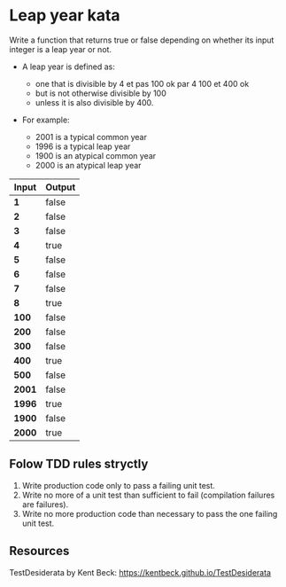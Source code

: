 # Leap year kata

Write a function that returns true or false depending on whether its input integer is a leap year or not.

- A leap year is defined as:

  - one that is divisible by 4 et pas 100 ok
    par 4 100 et 400 ok
  - but is not otherwise divisible by 100
  - unless it is also divisible by 400.

- For example:
  - 2001 is a typical common year
  - 1996 is a typical leap year
  - 1900 is an atypical common year
  - 2000 is an atypical leap year

| **Input** | **Output** |
| --------- | ---------- |
| **1**     | false      |
| **2**     | false      |
| **3**     | false      |
| **4**     | true       |
| **5**     | false      |
| **6**     | false      |
| **7**     | false      |
| **8**     | true       |
| **100**   | false      |
| **200**   | false      |
| **300**   | false      |
| **400**   | true       |
| **500**   | false      |
| **2001**  | false      |
| **1996**  | true       |
| **1900**  | false      |
| **2000**  | true       |

## Folow TDD rules stryctly

1. Write production code only to pass a failing unit test.
2. Write no more of a unit test than sufficient to fail (compilation failures are failures).
3. Write no more production code than necessary to pass the one failing unit test.

## Resources

TestDesiderata by Kent Beck: <https://kentbeck.github.io/TestDesiderata>

